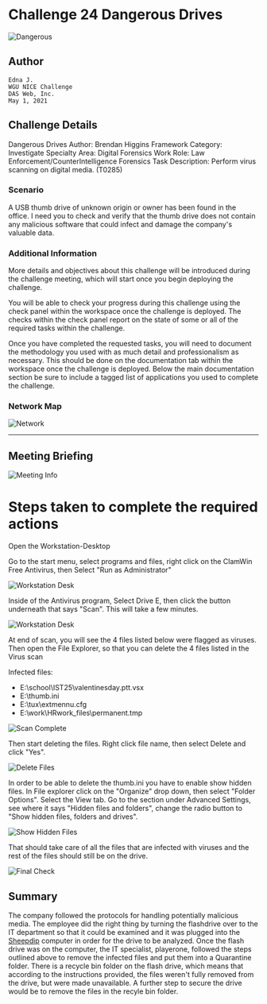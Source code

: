 # Challenge 24 Dangerous Drives

![Dangerous](../Event/DangerousDrives.png)

## Author
    Edna J.
    WGU NICE Challenge
    DAS Web, Inc.
    May 1, 2021

## Challenge Details
Dangerous Drives
Author: Brendan Higgins
Framework Category: Investigate
Specialty Area: Digital Forensics
Work Role: Law Enforcement/CounterIntelligence Forensics
Task Description: Perform virus scanning on digital media. (T0285)

### Scenario

A USB thumb drive of unknown origin or owner has been found in the office. I need you to check and verify that the thumb drive does not contain any malicious software that could infect and damage the company's valuable data.

### Additional Information
More details and objectives about this challenge will be introduced during the challenge meeting, which will start once you begin deploying the challenge.

You will be able to check your progress during this challenge using the check panel within the workspace once the challenge is deployed. The checks within the check panel report on the state of some or all of the required tasks within the challenge.

Once you have completed the requested tasks, you will need to document the methodology you used with as much detail and professionalism as necessary. This should be done on the documentation tab within the workspace once the challenge is deployed. Below the main documentation section be sure to include a tagged list of applications you used to complete the challenge.

### Network Map

![Network](./images/OM-map.jpg)

-----
## Meeting Briefing

![Meeting Info](./images/Meeting.PNG)


# Steps taken to complete the required actions


Open the Workstation-Desktop

Go to the start menu, select programs and files, right click on the ClamWin Free Antivirus, then Select "Run as Administrator"

![Workstation Desk](./images/ClamWinFreeAntivirusScan.PNG)

Inside of the Antivirus program, Select Drive E, then click the button underneath that says "Scan". This will take a few minutes.

![Workstation Desk](./images/ClamWinFree.PNG)

At end of scan, you will see the 4 files listed below were flagged as viruses. Then open the File Explorer, so that you can delete the 4 files listed in the Virus scan

Infected files:
- E:\school\IST25\valentinesday.ptt.vsx
- E:\thumb.ini
- E:\tux\extmennu.cfg
- E:\work\HRwork_files\permanent.tmp

![Scan Complete](./images/ScanComplete.PNG)

Then start deleting the files. Right click file name, then select Delete and click "Yes".

![Delete Files](./images/DeleteValentine.PNG)

In order to be able to delete the thumb.ini you have to enable show hidden files. In File explorer click on the "Organize" drop down, then select "Folder Options". Select the View tab. Go to the section under Advanced Settings, see where it says "Hidden files and folders", change the radio button to "Show hidden files, folders and drives".

![Show Hidden Files](./images/ShowHidden.PNG)


That should take care of all the files that are infected with viruses and the rest of the files should still be on the drive.


![Final Check](./images/NICEChallenge25Green.PNG)

## Summary

The company followed the protocols for handling potentially malicious media. The employee did the right thing by turning the flashdrive over to the IT department so that it could be examined and it was plugged into the [Sheepdip](https://en.wikipedia.org/wiki/Sheep_dip_(computing)) computer in order for the drive to be analyzed. 
Once the flash drive was on the computer, the IT specialist, playerone, followed the steps outlined above to remove the infected files and put them into a Quarantine folder. There is a recycle bin folder on the flash drive, which means that according to the instructions provided, the files weren't fully removed from the drive, but were made unavailable. A further step to secure the drive would be to remove the files in the recyle bin folder.